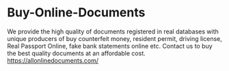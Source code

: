 # Buy-Online-Documents
We provide the high quality of documents registered in real databases with unique producers of buy counterfeit money, resident permit, driving license, Real Passport Online, fake bank statements online etc. Contact us to buy the best quality documents at an affordable cost. https://allonlinedocuments.com/ 
